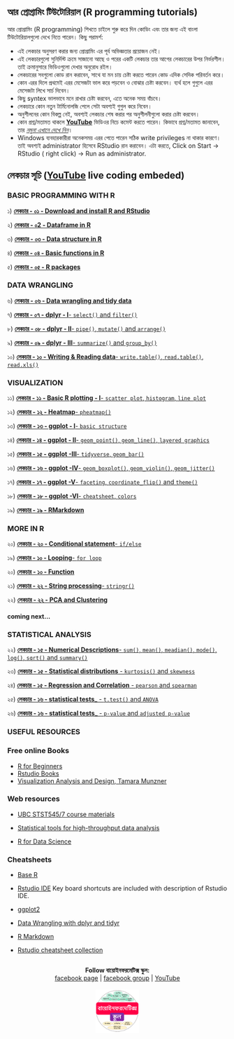 ## আর প্রোগ্রামিং টিউটোরিয়াল (R programming tutorials)

আর প্রোগ্রামিং (R programming) শিখতে চাইলে শুরু করে দিন কোডিং এবং তার জন্য এই বাংলা টিউটোরিয়ালগুলো দেখে নিতে পারেন। কিছু পরামর্শ: 

- এই লেকচার অনুসরণ করার জন্য প্রোগ্রামিং এর পূর্ব অভিজ্ঞতার প্রয়োজন নেই। 
- এই লেকচারগুলো সুনির্দিস্ট ক্রমে সাজানো আছে ও পরের একটি লেকচার তার আগের লেকচারের উপর নির্ভরশীল। তাই ক্রমানুসারে ভিডিওগুলো দেখার অনুরোধ রইল। 
- লেকচারের সবগুলো কোড রান করাবেন, সাথে যা মন চায় চেষ্টা করতে পারেন কোড এদিক সেদিক পরিবর্তন করে। 
- কোন এরর দিলে প্রথমেই এরর মেসেজটা ভাল করে পড়বেন ও বোঝার চেষ্টা করবেন। ব্যর্থ হলে গুগুলে এরর মেসেজটা লিখে সার্চ দিবেন। 
- কিছু syntex ভালভাবে মনে রাখার চেষ্টা করবেন, এতে অনেক সময় বাঁচবে। 
- লেকচারে কোন নতুন টার্মিনোলজি পেলে সেটা অবশ্যই গুগুল করে নিবেন। 
- অনুশীলনের কোন বিকল্প নেই, অবশ্যই লেকচার শেষ করার পর অনুশীলনীগুলো করার চেষ্টা করবেন। 
- কোন প্রশ্ন/মতামত থাকলে [__YouTube__](https://www.youtube.com/channel/UCm-8CdrvGi2SjLEOUSCztIg?view_as=subscriber) ভিডিওর নিচে কমেন্ট করতে পারেন। কিভাবে প্রশ্ন/মতামত জানাবেন, তার [_নমুনা এখানে দেখে নিন_](https://github.com/Rashedul/R-Tutorials/blob/master/files/AskQuestion.md)। 
- Windows ব্যবহারকারীরা অনেকসময় এরর পেতে পারেন সঠিক write privileges না থাকার কারণে। তাই অবশ্যই administrator হিসেবে RStudio রান করাবেন। এটা করতে, Click on Start -> RStudio ( right click) -> Run as administrator.


## লেকচার  সূচি ([__YouTube__](https://www.youtube.com/watch?v=lafxMD71tDo&list=PLwFiXZvdEO5IV9crcJBsJWHETYQpU68QM) live coding embeded)

### BASIC PROGRAMMING WITH R

১)  [__লেকচার - ০১ - Download and install R and RStudio__](https://github.com/Rashedul/R-Tutorials/blob/master/files/Lec-01.md)


২)  [__লেকচার - ০2 - Dataframe in R__](https://github.com/Rashedul/R-Tutorials/blob/master/files/Lec-02.md)

৩)  [__লেকচার - ০৩ - Data structure in R__](https://github.com/Rashedul/R-Tutorials/blob/master/files/Lec-03.md)

৪)  [__লেকচার - ০৪ - Basic functions in R__](https://github.com/Rashedul/R-Tutorials/blob/master/files/Lec-04.md)

৫)  [__লেকচার - ০৫ - R packages__](https://github.com/Rashedul/R-Tutorials/blob/master/files/Lec-05.md)

### DATA WRANGLING

৬)  [__লেকচার - ০৬ - Data wrangling and tidy data__](https://github.com/Rashedul/R-Tutorials/blob/master/files/Lec-06.md)

৭)  [__লেকচার - ০৭ - dplyr - I__- `select()` and `filter()`](https://github.com/Rashedul/R-Tutorials/blob/master/files/Lec-07.md)


৮)  [__লেকচার - ০৮ - dplyr - II__- `pipe()`, `mutate()` and `arrange()`](https://github.com/Rashedul/R-Tutorials/blob/master/files/Lec-08.md)

৯)  [__লেকচার - ০৯ - dplyr - III__-  `summarize()` and `group_by()`](https://github.com/Rashedul/R-Tutorials/blob/master/files/Lec-09.md)

১০)  [__লেকচার - ১০ - Writing & Reading data__- `write.table()`, `read.table()`, `read.xls()`](https://github.com/Rashedul/R-Tutorials/blob/master/files/Lec-10.md)


### VISUALIZATION

১১)  [__লেকচার - ১১ - Basic R plotting - I__- `scatter plot`, `histogram`, `line plot`](https://github.com/Rashedul/R-Tutorials/blob/master/files/Lec-11.md)

১২)  [__লেকচার - ১২ - Heatmap__- `pheatmap()`](https://github.com/Rashedul/R-Tutorials/blob/master/files/Lec-12.md)

১৩)  [__লেকচার - ১৩ - ggplot - I__- `basic structure`](https://github.com/Rashedul/R-Tutorials/blob/master/files/Lec-13.md)

১৪)  [__লেকচার - ১৪ - ggplot - II__- `geom_point()`, `geom_line()`, `layered graphics`](https://github.com/Rashedul/R-Tutorials/blob/master/files/Lec-14.md)

১৫)  [__লেকচার - ১৫ - ggplot -III__- `tidyverse`, `geom_bar()`](https://github.com/Rashedul/R-Tutorials/blob/master/files/Lec-15.md)

১৬)  [__লেকচার - ১৬ - ggplot -IV__- `geom_boxplot()`, `geom_violin()`, `geom_jitter()`](https://github.com/Rashedul/R-Tutorials/blob/master/files/Lec-16.md)

১৭)  [__লেকচার - ১৭ - ggplot -V__-  `faceting`, `coordinate_flip()` and `theme()`](https://github.com/Rashedul/R-Tutorials/blob/master/files/Lec-17.md)

১৮)  [__লেকচার - ১৮ - ggplot -VI__-  `cheatsheet`, `colors`](https://github.com/Rashedul/R-Tutorials/blob/master/files/Lec-18.md)

১৯)  [__লেকচার - ১৯ - RMarkdown__](https://github.com/Rashedul/R-Tutorials/blob/master/files/RMarkdown_lecture.md)


### MORE IN R 

২০)  [__লেকচার - ২০ - Conditional statement__- `if/else`](https://github.com/Rashedul/R-Tutorials/blob/master/files/Lec-20.md)

১৯)  [__লেকচার - ১০ - Looping__- `for loop`](https://github.com/Rashedul/R-Tutorials/blob/master/files/RMarkdown_lecture.md)

২০)  [__লেকচার - ১০ - Function__](https://github.com/Rashedul/R-Tutorials/blob/master/files/RMarkdown_lecture.md)

২১)  [__লেকচার - ২২ - String processing__-  `stringr()`](https://github.com/Rashedul/R-Tutorials/blob/master/files/Lec-14.md)

২২)  [__লেকচার - ২২ - PCA and Clustering__](https://github.com/Rashedul/R-Tutorials/blob/master/files/Lec-.md)



#### coming next...


### STATISTICAL ANALYSIS

২২)  [__লেকচার - ১৫ - Numerical Descriptions__- `sum()`, `mean()`, `meadian()`, `mode()`, `log()`, `sqrt()` and `summary()`](https://github.com/Rashedul/R-Tutorials/blob/master/files/Lec-15.md)

২৩)  [__লেকচার - ১৫ - Statistical distributions__ - `kurtosis()` and `skewness`](https://github.com/Rashedul/R-Tutorials/blob/master/files/Lec-15.md)

২৪)  [__লেকচার - ১৫ - Regression and Correlation__ - `pearson` and `spearman`](https://github.com/Rashedul/R-Tutorials/blob/master/files/Lec-15.md)

২৫)  [__লেকচার - ১৬ - statistical tests___ - `t.test()` and `ANOVA`](https://github.com/Rashedul/R-Tutorials/blob/master/files/Lec-16.md)

২৬)  [__লেকচার - ১৬ - statistical tests___ - `p-value` and `adjusted p-value`](https://github.com/Rashedul/R-Tutorials/blob/master/files/Lec-16.md)


### USEFUL RESOURCES


### Free online Books

- [R for Beginners](https://cran.r-project.org/doc/contrib/Paradis-rdebuts_en.pdf)
- [Rstudio Books](https://www.rstudio.com/resources/training/books/)
- [Visualization Analysis and Design, Tamara Munzner](https://www.cs.ubc.ca/~tmm/vadbook/)


### Web resources

- [UBC STST545/7 course materials](http://stat545.com/Classroom/)

- [Statistical tools for high-throughput data analysis](http://www.sthda.com/english/)

- [R for Data Science](https://r4ds.had.co.nz/)


### Cheatsheets

- [Base R](https://www.rstudio.com/wp-content/uploads/2016/05/base-r.pdf)

- [Rstudio IDE](https://www.rstudio.com/wp-content/uploads/2016/01/rstudio-IDE-cheatsheet.pdf) Key board shortcuts are included with description of Rstudio IDE.

- [ggplot2](https://www.rstudio.com/wp-content/uploads/2015/03/ggplot2-cheatsheet.pdf)

- [Data Wrangling with dplyr and tidyr](https://www.rstudio.com/wp-content/uploads/2015/02/data-wrangling-cheatsheet.pdf)

- [R Markdown](https://www.rstudio.com/wp-content/uploads/2015/02/rmarkdown-cheatsheet.pdf)

- [Rstudio cheatsheet collection](https://www.rstudio.com/resources/cheatsheets/)


## 

##




<p align="center">
  <b>Follow বায়োইনফরমেটিক্স স্কুল:</b><br>
  <a href="https://www.facebook.com/%E0%A6%AC%E0%A6%BE%E0%A6%AF%E0%A6%BC%E0%A7%8B%E0%A6%87%E0%A6%A8%E0%A6%AB%E0%A6%B0%E0%A6%AE%E0%A7%87%E0%A6%9F%E0%A6%BF%E0%A6%95%E0%A7%8D%E0%A6%B8-%E0%A6%B8%E0%A7%8D%E0%A6%95%E0%A7%81%E0%A6%B2-575599666193690/">facebook page</a> |
  <a href="https://www.facebook.com/groups/390262838074549/">facebook group</a> |
  <a href="https://www.youtube.com/channel/UCm-8CdrvGi2SjLEOUSCztIg?view_as=subscriber">YouTube</a>
  <br><br>
  <img src="./files/logo.png" height="100" width="100">
</p>

